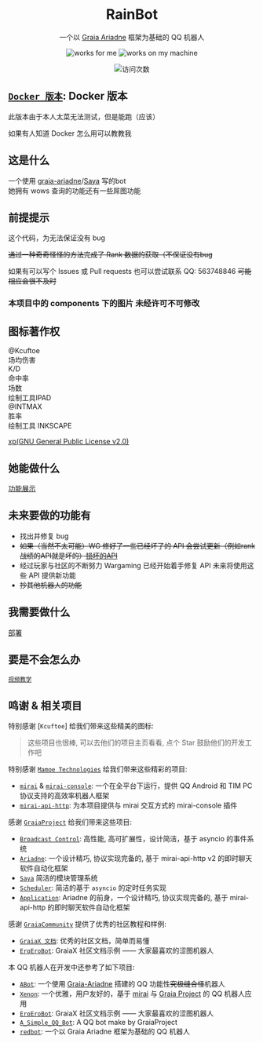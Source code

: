 <div align="center">

# RainBot

一个以 [Graia Ariadne](https://github.com/GraiaProject/Ariadne) 框架为基础的 QQ 机器人

</div>

<p align="center">
  <img src="https://img.shields.io/badge/works-for%20me-yellow" alt="works for me" />
  <img src="https://img.shields.io/badge/works-on%20my%20machine-green" alt="works on my machine" />
  </a>
  </a>
  </a>
</p>

<p align="center">
  <img src="https://count.getloli.com/get/@RainBot?theme=rule34" alt="访问次数" />
</p>

## [`Docker 版本`](https://github.com/Rainbow-Project/bot_rain_docker): Docker 版本

此版本由于本人太菜无法测试，但是能跑（应该）

如果有人知道 Docker 怎么用可以教教我

## 这是什么

一个使用 [graia-ariadne](https://github.com/GraiaProject/Ariadne)/[Saya](https://github.com/GraiaProject/Saya) 写的bot  
她拥有 wows 查询的功能还有一些屌图功能

## 前提提示

这个代码，为无法保证没有 bug

~~通过一种奇奇怪怪的方法完成了 Rank 数据的获取（不保证没有bug~~

如果有可以写个 Issues 或 Pull requests 也可以尝试联系 QQ: 563748846 ~~可能相应会很不及时~~

### 本项目中的 components 下的图片 未经许可不可修改

## 图标著作权

@Kcuftoe  
场均伤害  
K/D  
命中率  
场数   
绘制工具IPAD  
@INTMAX   
胜率  
绘制工具 INKSCAPE

[xp(GNU General Public License v2.0)](https://iconduck.com/sets/elegant-circles-icon-set)

## 她能做什么

[功能展示](https://rainbow-project.github.io/pages/3c92d6/)

## 未来要做的功能有

- 找出并修复 bug
- ~~如果（当然不太可能）WG 修好了一些已经坏了的 API 会尝试更新（例如rank战绩的API就是坏的）[损坏的API](https://wows-numbers.com/api/status)~~
- 经过玩家与社区的不断努力 Wargaming 已经开始着手修复 API 未来将使用这些 API 提供新功能
- ~~抄其他机器人的功能~~

## 我需要做什么

[部署](https://rainbow-project.github.io/pages/606815/)

## 要是不会怎么办

[`视频教学`](https://www.bilibili.com/video/BV1CY4y1B7BX?spm_id_from=333.999.0.0)

## 鸣谢 & 相关项目

特别感谢 [`Kcuftoe`] 给我们带来这些精美的图标:

> 这些项目也很棒, 可以去他们的项目主页看看, 点个 Star 鼓励他们的开发工作吧

特别感谢 [`Mamoe Technologies`](https://github.com/mamoe) 给我们带来这些精彩的项目:

- [`mirai`](https://github.com/mamoe/mirai) & [`mirai-console`](https://github.com/mamoe/mirai-console): 一个在全平台下运行，提供 QQ
  Android 和 TIM PC 协议支持的高效率机器人框架
- [`mirai-api-http`](https://github.com/project-mirai/mirai-api-http): 为本项目提供与 mirai 交互方式的 mirai-console 插件

感谢 [`GraiaProject`](https://github.com/GraiaProject) 给我们带来这些项目:

- [`Broadcast Control`](https://github.com/GraiaProject/BroadcastControl): 高性能, 高可扩展性，设计简洁，基于 asyncio 的事件系统
- [`Ariadne`](https://github.com/GraiaProject/Ariadne): 一个设计精巧, 协议实现完备的, 基于 mirai-api-http v2 的即时聊天软件自动化框架
- [`Saya`](https://github.com/GraiaProject/Saya) 简洁的模块管理系统
- [`Scheduler`](https://github.com/GraiaProject/Scheduler): 简洁的基于 `asyncio` 的定时任务实现
- [`Application`](https://github.com/GraiaProject/Application): Ariadne 的前身，一个设计精巧, 协议实现完备的, 基于 mirai-api-http
  的即时聊天软件自动化框架

感谢 [`GraiaCommunity`]([https://github.com/GraiaProject](https://github.com/GraiaCommunity)) 提供了优秀的社区教程和样例:

- [`GraiaX 文档`](https://graiax.cn/): 优秀的社区文档，简单而易懂
- [`EroEroBot`](https://graiax.cn/): GraiaX 社区文档示例 —— 大家最喜欢的涩图机器人

本 QQ 机器人在开发中还参考了如下项目:

- [`ABot`](https://github.com/djkcyl/ABot-Graia/): 一个使用 [Graia-Ariadne](https://github.com/GraiaProject/Ariadne) 搭建的 QQ
  功能性~~究极缝合怪~~机器人
- [`Xenon`](https://github.com/McZoo/Xenon): 一个优雅，用户友好的，基于 [mirai](https://github.com/mamoe/mirai)
  与 [Graia Project](https://github.com/GraiaProject/) 的 QQ 机器人应用
- [`EroEroBot`](https://github.com/GraiaCommunity/EroEroBot): GraiaX 社区文档示例 —— 大家最喜欢的涩图机器人
- [`A_Simple_QQ_Bot`](https://github.com/I-love-study/A_Simple_QQ_Bot): A QQ bot make by GraiaProject
- [`redbot`](https://github.com/Redlnn/redbot): 一个以 Graia Ariadne 框架为基础的 QQ 机器人
